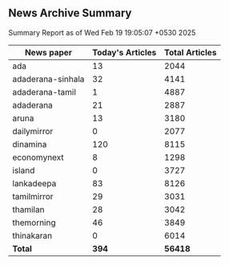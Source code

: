 <!-- @format -->
## News Archive Summary

Summary Report as of Wed Feb 19 19:05:07 +0530 2025

| News paper         | Today's Articles | Total Articles |
|--------------------|------------------|----------------|
| ada               | 13          | 2044        |
| adaderana-sinhala               | 32          | 4141        |
| adaderana-tamil               | 1          | 4887        |
| adaderana               | 21          | 2887        |
| aruna               | 13          | 3180        |
| dailymirror               | 0          | 2077        |
| dinamina               | 120          | 8115        |
| economynext               | 8          | 1298        |
| island               | 0          | 3727        |
| lankadeepa               | 83          | 8126        |
| tamilmirror               | 29          | 3031        |
| thamilan               | 28          | 3042        |
| themorning               | 46          | 3849        |
| thinakaran               | 0          | 6014        |
| **Total**          | **394**      | **56418** |

